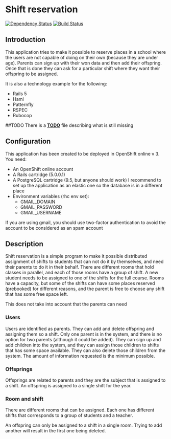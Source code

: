 # Shift reservation
[![Dependency Status](https://gemnasium.com/badges/github.com/propedeutica/shift-reservation.svg)](https://gemnasium.com/github.com/propedeutica/shift-reservation)
[![Build Status](https://travis-ci.org/propedeutica/shift-reservation.svg?branch=master)](https://travis-ci.org/propedeutica/shift-reservation)
## Introduction
This application tries to make it possible to reserve places in a school where the users are not capable of doing on their own (because they are under age). Parents can sign up with their won data and then add their offspring. Once that is done they can ask for a particular shift where they want their offspring to be assigned.

It is also a technology example for the following:
- Rails 5
- Haml
- Patternfly
- RSPEC
- Rubocop

##TODO
There is a [**TODO**](TODO.md) file describing what is still missing

## Configuration
This application has been created to be deployed in OpenShift online v 3.
You need:
- An OpenShift online account
- A Rails cartridge (5.0.0.1)
- A PostgreSQL cartridge (9.5, but anyone should work)
 I recommend to set up the application as an elastic one so the database is in a different place
- Environment variables (rhc env set):
  - GMAIL_DOMAIN
  - GMAIL_PASSWORD
  - GMAIL_USERNAME

If you are using gmail, you should use two-factor authentication to avoid the account to be considered as an spam account

## Description
Shift reservation is a simple program to make it possible distributed assignment of shifts to students that can not do it by themselves, and need their parents to do it in their behalf.
There are different rooms that hold classes in parallel, and each of those rooms have a group of shift. A new student needs to be assigned to one of the shifts for the full course. Rooms have a capacity, but some of the shifts can have some places reserved (prebooked) for different reasons, and the parent is free to choose any shift that has some free space left.

This does not take into account that the parents can need

### Users
Users are identified as parents. They can add and delete offspring and assigning them so a shift. Only one parent is in the system, and there is no option for two parents (although it could be added). They can sign up and add children into the system, and they can assign those children to shifts that has some space available. They can also delete those children from the system.
The amount of information requested is the minimum possible.

### Offsprings
Offsprings are related to parents and they are the subject that is assigned to a shift. An offspring is assigned to a single shift for the year.

### Room and shift
There are different rooms that can be assigned. Each one has different shifts that corresponds to a group of students and a teacher.

An offspring can only be assigned to a shift in a single room. Trying to add another will result in the first one being deleted.

